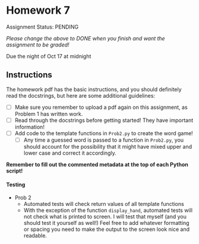 # Homework 7

Assignment Status: PENDING

_Please change the above to DONE when you finish and want the assignment to be graded!_

Due the night of Oct 17 at midnight


## Instructions
The homework pdf has the basic instructions, and you should definitely read the docstrings, but here are some additional guidelines:
 - [ ] Make sure you remember to upload a pdf again on this assignment, as Problem 1 has written work.
 - [ ] Read through the docstrings before getting started! They have important information!
 - [ ] Add code to the template functions in `Prob2.py` to create the word game!
 	- [ ] Any time a guessed word is passed to a function in `Prob2.py`, you should account for the possibility that it might have mixed upper and lower case and correct it accordingly.

__Remember to fill out the commented metadata at the top of each Python script!__

#### Testing
 - Prob 2
 	- Automated tests will check return values of all template functions
	- With the exception of the function `display_hand`, automated tests will not check what is printed to screen. I will test that myself (and you should test it yourself as well!) Feel free to add whatever formatting or spacing you need to make the output to the screen look nice and readable.
